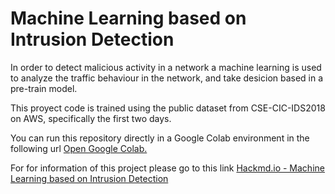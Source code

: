 # Machine Learning based on Intrusion Detection
In order to detect malicious activity in a network a machine learning is used to analyze the traffic behaviour in the network, and take desicion based in a pre-train model.

This proyect code is trained using the public dataset from CSE-CIC-IDS2018 on AWS, specifically the first two days. 

You can run this repository directly in a Google Colab environment in the following url [Open Google Colab.](https://colab.research.google.com/github/mjacker/MJCapstone/blob/develop/0_merged_ipynb_files_for_google_colab.i)


For for information of this project please go to this link [Hackmd.io - Machine Learning based on Intrusion Detection](https://hackmd.io/@F11115107/ML-IDS_CIC-2018)
